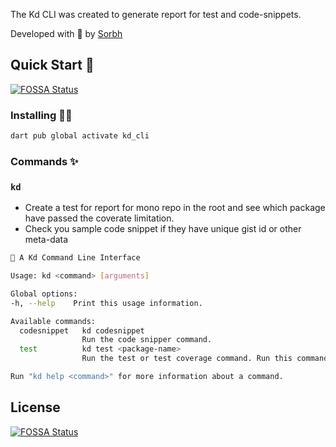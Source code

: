 The Kd CLI was created to generate report for test and code-snippets.

Developed with 💙 by [Sorbh](https://github.com/sorbh)

## Quick Start 🚀
[![FOSSA Status](https://app.fossa.com/api/projects/git%2Bgithub.com%2FSorbh%2Fkd_cli.svg?type=shield)](https://app.fossa.com/projects/git%2Bgithub.com%2FSorbh%2Fkd_cli?ref=badge_shield)


### Installing 🧑‍💻

```sh
dart pub global activate kd_cli
```

### Commands ✨

### `kd`

- Create a test for report for mono repo in the root and see which package have passed the coverate limitation.
- Check you sample code snippet if they have unique gist id or other meta-data

```sh
🐳 A Kd Command Line Interface

Usage: kd <command> [arguments]

Global options:
-h, --help    Print this usage information.

Available commands:
  codesnippet   kd codesnippet 
                Run the code snipper command.
  test          kd test <package-name>
                Run the test or test coverage command. Run this command inside the  repo and 

Run "kd help <command>" for more information about a command.
```


## License
[![FOSSA Status](https://app.fossa.com/api/projects/git%2Bgithub.com%2FSorbh%2Fkd_cli.svg?type=large)](https://app.fossa.com/projects/git%2Bgithub.com%2FSorbh%2Fkd_cli?ref=badge_large)
